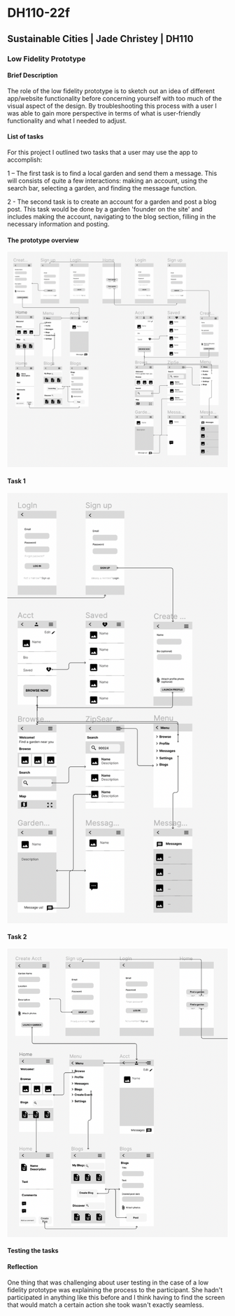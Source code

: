 # DH110-22f

## Sustainable Cities | Jade Christey | DH110

### Low Fidelity Prototype

#### Brief Description

The role of the low fidelity prototype is to sketch out an idea of different app/website functionality before concerning yourself with too much of the visual aspect of the design. By troubleshooting this process with a user I was able to gain more perspective in terms of what is user-friendly functionality and what I needed to adjust. 

#### List of tasks 

For this project I outlined two tasks that a user may use the app to accomplish:

1 – The first task is to find a local garden and send them a message. This will consists of quite a few interactions: making an account, using the search bar, selecting a garden, and finding the message function. 

2 - The second task is to create an account for a garden and post a blog post. This task would be done by a garden 'founder on the site' and includes making the account, navigating to the blog section, filling in the necessary information and posting. 

#### The prototype overview 

![whole prototype](Proto1.png)

#### Task 1

![task 1](Proto3.png)

#### Task 2

![task 2](Proto2.png)

#### Testing the tasks

#### Reflection

One thing that was challenging about user testing in the case of a low fidelity prototype was explaining the process to the participant. She hadn't participated in anything like this before and I think having to find the screen that would match a certain action she took wasn't exactly seamless. 
